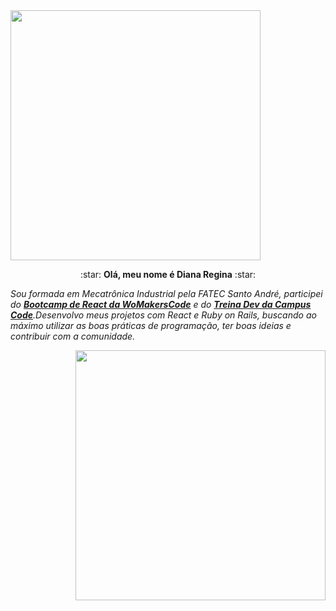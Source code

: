 <img src="https://user-images.githubusercontent.com/46378210/87106214-4a117480-c233-11ea-9956-633d796947f0.png" width="400"/>

<p align="center">
:star: <strong>Olá, meu nome é Diana Regina</strong> :star:

<em>

Sou formada em Mecatrônica Industrial pela FATEC Santo André, participei do [**Bootcamp de React da WoMakersCode**](https://github.com/reginadiana/womakerscode-react) e do [**Treina Dev da Campus Code**](https://github.com/reginadiana/treina-dev-turma-3).Desenvolvo meus projetos com React e Ruby on Rails, buscando ao máximo utilizar as boas práticas de programação, ter boas ideias e contribuir com a comunidade.

</em>
</p>

<p align="right">
<img src="https://user-images.githubusercontent.com/46378210/87106217-4b42a180-c233-11ea-855c-5332d1651e3a.png" width="400"/>
</p>
